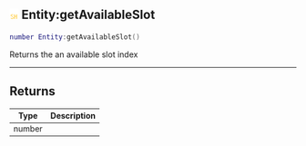 ## ![shared](.gitbook/assets/shared.png) Entity:getAvailableSlot


```lua
number Entity:getAvailableSlot()
```

Returns the an available slot index



------
## Returns

| Type | Description |
| ---- | ----------: |
| number |  |

